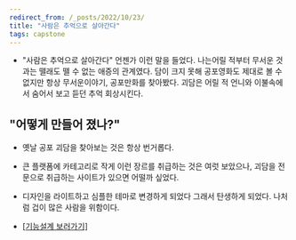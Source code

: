 ```yaml
---
redirect_from: /_posts/2022/10/23/
title: "사람은 추억으로 살아간다"
tags: capstone
---
```


 - "사람은 추억으로 살아간다" 언젠가 이런 말을 들었다. 
 나는어릴 적부터 무서운 것과는 뗄래도 뗄 수 없는 애증의 관계였다. 
 담이 크지 못해 공포영화도 제대로 볼 수 없지만 항상 무서운이야기, 공포만화를 찾아봤다. 
 괴담은 어릴 적 언니와 이불속에서 숨어서 보고 듣던 추억 회상시킨다.

 ## "어떻게 만들어 졌나?"

 - 옛날 공포 괴담을 찾아보는 것은 항상 번거롭다. 

 - 큰 플랫폼에 카테고리로 작게 이런 장르를 취급하는 것은 여럿 보았으나, 괴담을 전문으로 취급하는 사이트가 있으면 어떨까 싶었다.

 - 디자인을 라이트하고 심플한 테마로 변경하게 되었다 그래서 탄생하게 되었다. 나처럼 겁이 많은 사람을 위함이다.

 - <a href="/2022/10/28/ProjectFunction/">[기능설계 보러가기]</a>
